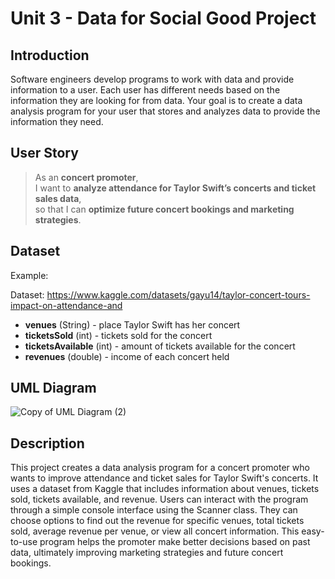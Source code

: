 # Unit 3 - Data for Social Good Project 

## Introduction 

Software engineers develop programs to work with data and provide information to a user. Each user has different needs based on the information they are looking for from data. Your goal is to create a data analysis program for your user that stores and analyzes data to provide the information they need. 

## User Story 

> As an **concert promoter**, <br> 
> I want to **analyze attendance for Taylor Swift’s concerts and ticket sales data**, <br> 
> so that I can **optimize future concert bookings and marketing strategies**. 

## Dataset 

Example: 

Dataset: https://www.kaggle.com/datasets/gayu14/taylor-concert-tours-impact-on-attendance-and
- **venues** (String) - place Taylor Swift has her concert
- **ticketsSold** (int) - tickets sold for the concert
- **ticketsAvailable** (int) - amount of tickets available for the concert
- **revenues** (double) - income of each concert held

## UML Diagram 

![Copy of UML Diagram (2)](https://github.com/user-attachments/assets/e2dec729-35e7-4814-ac3b-e2f5f6ba68c0)

## Description 

This project creates a data analysis program for a concert promoter who wants to improve attendance and ticket sales for Taylor Swift's concerts. It uses a dataset from Kaggle that includes information about venues, tickets sold, tickets available, and revenue. Users can interact with the program through a simple console interface using the Scanner class. They can choose options to find out the revenue for specific venues, total tickets sold, average revenue per venue, or view all concert information. This easy-to-use program helps the promoter make better decisions based on past data, ultimately improving marketing strategies and future concert bookings.
